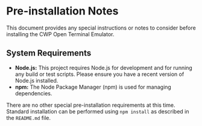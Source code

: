 # Pre-installation Notes

This document provides any special instructions or notes to consider before installing the CWP Open Terminal Emulator.

## System Requirements

- **Node.js:** This project requires Node.js for development and for running any build or test scripts. Please ensure you have a recent version of Node.js installed.
- **npm:** The Node Package Manager (npm) is used for managing dependencies.

There are no other special pre-installation requirements at this time. Standard installation can be performed using `npm install` as described in the `README.md` file.
